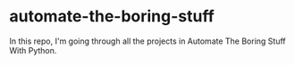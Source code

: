 # automate-the-boring-stuff

In this repo, I'm going through all the projects in Automate The Boring Stuff With Python. 
